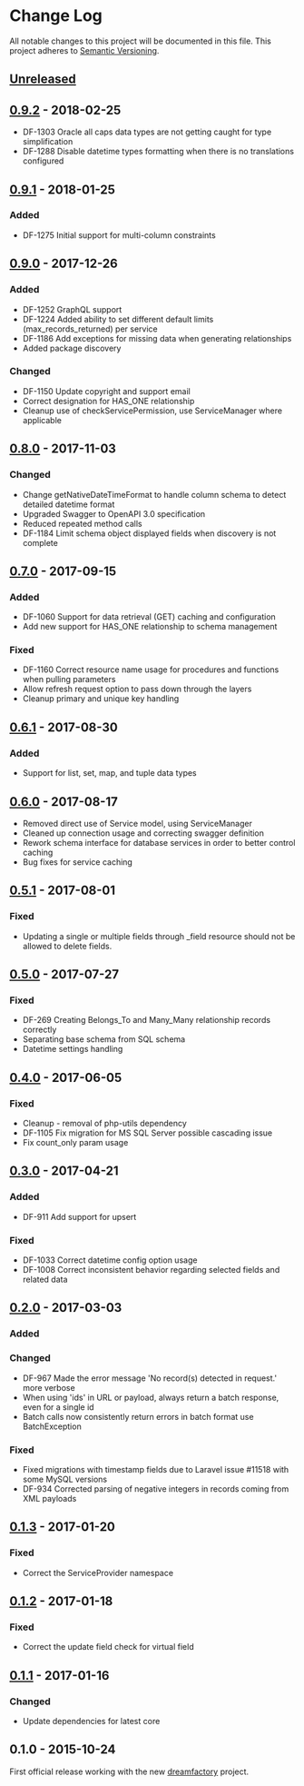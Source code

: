# Change Log
All notable changes to this project will be documented in this file.
This project adheres to [Semantic Versioning](http://semver.org/).

## [Unreleased]
## [0.9.2] - 2018-02-25
- DF-1303 Oracle all caps data types are not getting caught for type simplification
- DF-1288 Disable datetime types formatting when there is no translations configured

## [0.9.1] - 2018-01-25
### Added
- DF-1275 Initial support for multi-column constraints

## [0.9.0] - 2017-12-26
### Added
- DF-1252 GraphQL support
- DF-1224 Added ability to set different default limits (max_records_returned) per service
- DF-1186 Add exceptions for missing data when generating relationships
- Added package discovery
### Changed
- DF-1150 Update copyright and support email
- Correct designation for HAS_ONE relationship
- Cleanup use of checkServicePermission, use ServiceManager where applicable

## [0.8.0] - 2017-11-03
### Changed
- Change getNativeDateTimeFormat to handle column schema to detect detailed datetime format
- Upgraded Swagger to OpenAPI 3.0 specification
- Reduced repeated method calls
- DF-1184 Limit schema object displayed fields when discovery is not complete

## [0.7.0] - 2017-09-15
### Added
- DF-1060 Support for data retrieval (GET) caching and configuration
- Add new support for HAS_ONE relationship to schema management
### Fixed
- DF-1160 Correct resource name usage for procedures and functions when pulling parameters
- Allow refresh request option to pass down through the layers
- Cleanup primary and unique key handling

## [0.6.1] - 2017-08-30
### Added
- Support for list, set, map, and tuple data types

## [0.6.0] - 2017-08-17
- Removed direct use of Service model, using ServiceManager
- Cleaned up connection usage and correcting swagger definition
- Rework schema interface for database services in order to better control caching
- Bug fixes for service caching

## [0.5.1] - 2017-08-01
### Fixed
- Updating a single or multiple fields through _field resource should not be allowed to delete fields.
 
## [0.5.0] - 2017-07-27
### Fixed
- DF-269 Creating Belongs_To and Many_Many relationship records correctly
- Separating base schema from SQL schema
- Datetime settings handling

## [0.4.0] - 2017-06-05
### Fixed
- Cleanup - removal of php-utils dependency
- DF-1105 Fix migration for MS SQL Server possible cascading issue
- Fix count_only param usage

## [0.3.0] - 2017-04-21
### Added
- DF-911 Add support for upsert
### Fixed
- DF-1033 Correct datetime config option usage
- DF-1008 Correct inconsistent behavior regarding selected fields and related data

## [0.2.0] - 2017-03-03
### Added
### Changed
- DF-967 Made the error message 'No record(s) detected in request.' more verbose
- When using 'ids' in URL or payload, always return a batch response, even for a single id
- Batch calls now consistently return errors in batch format use BatchException

### Fixed
- Fixed migrations with timestamp fields due to Laravel issue #11518 with some MySQL versions
- DF-934 Corrected parsing of negative integers in records coming from XML payloads

## [0.1.3] - 2017-01-20
### Fixed
- Correct the ServiceProvider namespace

## [0.1.2] - 2017-01-18
### Fixed
- Correct the update field check for virtual field

## [0.1.1] - 2017-01-16
### Changed
- Update dependencies for latest core

## 0.1.0 - 2015-10-24
First official release working with the new [dreamfactory](https://github.com/dreamfactorysoftware/dreamfactory) project.

[Unreleased]: https://github.com/dreamfactorysoftware/df-database/compare/0.9.2...HEAD
[0.9.2]: https://github.com/dreamfactorysoftware/df-database/compare/0.9.1...0.9.2
[0.9.1]: https://github.com/dreamfactorysoftware/df-database/compare/0.9.0...0.9.1
[0.9.0]: https://github.com/dreamfactorysoftware/df-database/compare/0.8.0...0.9.0
[0.8.0]: https://github.com/dreamfactorysoftware/df-database/compare/0.7.0...0.8.0
[0.7.0]: https://github.com/dreamfactorysoftware/df-database/compare/0.6.1...0.7.0
[0.6.1]: https://github.com/dreamfactorysoftware/df-database/compare/0.6.0...0.6.1
[0.6.0]: https://github.com/dreamfactorysoftware/df-database/compare/0.5.1...0.6.0
[0.5.1]: https://github.com/dreamfactorysoftware/df-database/compare/0.5.0...0.5.1
[0.5.0]: https://github.com/dreamfactorysoftware/df-database/compare/0.4.0...0.5.0
[0.4.0]: https://github.com/dreamfactorysoftware/df-database/compare/0.3.0...0.4.0
[0.3.0]: https://github.com/dreamfactorysoftware/df-database/compare/0.2.0...0.3.0
[0.2.0]: https://github.com/dreamfactorysoftware/df-database/compare/0.1.3...0.2.0
[0.1.3]: https://github.com/dreamfactorysoftware/df-database/compare/0.1.2...0.1.3
[0.1.2]: https://github.com/dreamfactorysoftware/df-database/compare/0.1.1...0.1.2
[0.1.1]: https://github.com/dreamfactorysoftware/df-database/compare/0.1.0...0.1.1
